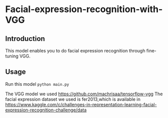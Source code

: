 # Facial-expression-recognition-with-VGG
## Introduction
This model enables you to do facial expression recognition through fine-tuning VGG.

## Usage

Run this model `python main.py`

The VGG model we used https://github.com/machrisaa/tensorflow-vgg
The facial expression dataset we used is fer2013,which is available in https://www.kaggle.com/c/challenges-in-representation-learning-facial-expression-recognition-challenge/data
